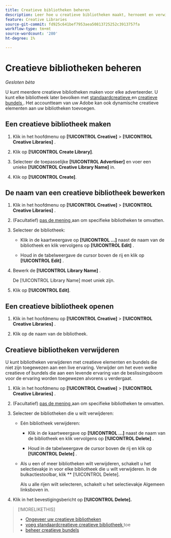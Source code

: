 ```yaml
---
title: Creatieve bibliotheken beheren
description: Leer hoe u creatieve bibliotheken maakt, hernoemt en verwijdert.
feature: Creative Libraries
source-git-commit: fd925c641bef7953aea50813725252c3913757fa
workflow-type: tm+mt
source-wordcount: '280'
ht-degree: 1%

---
```


# Creatieve bibliotheken beheren

*Gesloten bèta*

U kunt meerdere creatieve bibliotheken maken voor elke adverteerder. U kunt elke bibliotheek later bevolken met [ standaardcreatieve ](creative-add-standard.md) <!-- , dynamic creatives, --> en [ creatieve bundels ](bundle-manage.md). Het accountteam van uw Adobe kan ook dynamische creatieve elementen aan uw bibliotheken toevoegen.

## Een creatieve bibliotheek maken

1. Klik in het hoofdmenu op **[!UICONTROL Creative]** > **[!UICONTROL Creative Libraries]** .

1. Klik op **[!UICONTROL Create Library]**.

1. Selecteer de toepasselijke **[!UICONTROL Advertiser]** en voer een unieke **[!UICONTROL Creative Library Name]** in.

1. Klik op **[!UICONTROL Create]**.

## De naam van een creatieve bibliotheek bewerken

1. Klik in het hoofdmenu op **[!UICONTROL Creative]** > **[!UICONTROL Creative Libraries]** .

1. (Facultatief) [ pas de mening ](/help/creative/introduction/customize-data-views.md) aan om specifieke bibliotheken te omvatten.

1. Selecteer de bibliotheek:

   * Klik in de kaartweergave op **[!UICONTROL ...]** naast de naam van de bibliotheek en klik vervolgens op **[!UICONTROL Edit]** .

   * Houd in de tabelweergave de cursor boven de rij en klik op **[!UICONTROL Edit]** .

1. Bewerk de **[!UICONTROL Library Name]** .

   De [!UICONTROL Library Name] moet uniek zijn.

1. Klik op **[!UICONTROL Edit]**.

## Een creatieve bibliotheek openen

1. Klik in het hoofdmenu op **[!UICONTROL Creative]** > **[!UICONTROL Creative Libraries]** .

1. Klik op de naam van de bibliotheek.

## Creatieve bibliotheken verwijderen

U kunt bibliotheken verwijderen met creatieve elementen en bundels die niet zijn toegewezen aan een live ervaring.<!-- Add an x-ref?  --> Verwijder om het even welke creatieve of bundels die aan een levende ervaring van de beslissingsboom voor de ervaring <!-- add x-ref --> worden toegewezen alvorens u verdergaat.

1. Klik in het hoofdmenu op **[!UICONTROL Creative]** > **[!UICONTROL Creative Libraries]** .

1. (Facultatief) [ pas de mening ](/help/creative/introduction/customize-data-views.md) aan om specifieke bibliotheken te omvatten.

1. Selecteer de bibliotheken die u wilt verwijderen:

   * Eén bibliotheek verwijderen:

      * Klik in de kaartweergave op **[!UICONTROL ...]** naast de naam van de bibliotheek en klik vervolgens op **[!UICONTROL Delete]** .

      * Houd in de tabelweergave de cursor boven de rij en klik op **[!UICONTROL Delete]** .

   * Als u een of meer bibliotheken wilt verwijderen, schakelt u het selectievakje in voor elke bibliotheek die u wilt verwijderen. In de bulkactiestoolbar, klik ** [!UICONTROL Delete].

     Als u alle rijen wilt selecteren, schakelt u het selectievakje Algemeen linksboven in.

1. Klik in het bevestigingsbericht op **[!UICONTROL Delete].** <!--Verify wording -->

>[!MORELIKETHIS]
>
>* [ Ongeveer uw creatieve bibliotheken ](/help/creative/creative-libraries/creative-libraries-about.md)
>* [ voeg standaardcreatieve creatieve bibliotheek ](creative-add-standard.md) toe
>* [ beheer creatieve bundels ](bundle-manage.md)
